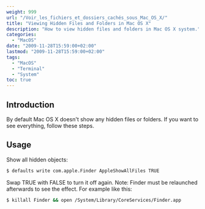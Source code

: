```yaml
---
weight: 999
url: "/Voir_les_fichiers_et_dossiers_cachés_sous_Mac_OS_X/"
title: "Viewing Hidden Files and Folders in Mac OS X"
description: "How to view hidden files and folders in Mac OS X system."
categories:
  - "MacOS"
date: "2009-11-28T15:59:00+02:00"
lastmod: "2009-11-28T15:59:00+02:00"
tags:
  - "MacOS"
  - "Terminal"
  - "System"
toc: true
---
```


## Introduction

By default Mac OS X doesn't show any hidden files or folders. If you want to see everything, follow these steps.

## Usage

Show all hidden objects:

```bash
$ defaults write com.apple.Finder AppleShowAllFiles TRUE
```

Swap TRUE with FALSE to turn it off again. Note: Finder must be relaunched afterwards to see the effect. For example like this:

```bash
$ killall Finder && open /System/Library/CoreServices/Finder.app
```
